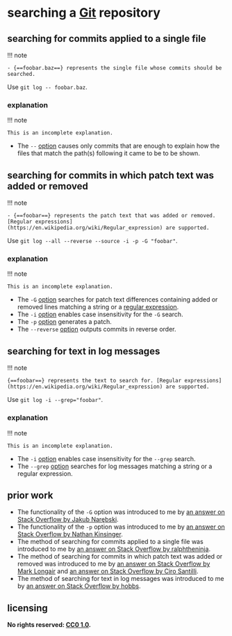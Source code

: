# searching a [Git] repository

## searching for commits applied to a single file

!!! note
    
    - {==foobar.baz==} represents the single file whose commits should be searched.

Use `git log -- foobar.baz`.

### explanation

!!! note
    
    This is an incomplete explanation.

- The `--` [option](https://git-scm.com/docs/git-log#Documentation/git-log.txt---ltpathgt82308203) causes only commits that are enough to explain how the files that match the path(s) following it came to be to be shown.

## searching for commits in which patch text was added or removed

!!! note
    
    - {==foobar==} represents the patch text that was added or removed. [Regular expressions](https://en.wikipedia.org/wiki/Regular_expression) are supported.

Use `git log --all --reverse --source -i -p -G "foobar"`.

### explanation

!!! note
    
    This is an incomplete explanation.

- The `-G` [option](https://git-scm.com/docs/git-log#Documentation/git-log.txt--Gltregexgt) searches for patch text differences containing added or removed lines matching a string or a [regular expression](https://en.wikipedia.org/wiki/Regular_expression).
- The `-i` [option](https://git-scm.com/docs/git-log#Documentation/git-log.txt--i) enables case insensitivity for the `-G` search.
- The `-p` [option](https://git-scm.com/docs/git-log#Documentation/git-log.txt--p) generates a patch.
- The `--reverse` [option](https://git-scm.com/docs/git-log#Documentation/git-log.txt---reverse) outputs commits in reverse order.

## searching for text in log messages

!!! note
    
    {==foobar==} represents the text to search for. [Regular expressions](https://en.wikipedia.org/wiki/Regular_expression) are supported.

Use `git log -i --grep="foobar"`.

### explanation

!!! note
    
    This is an incomplete explanation.

- The `-i` [option](https://git-scm.com/docs/git-log#Documentation/git-log.txt--i) enables case insensitivity for the `--grep` search.
- The `--grep` [option](https://git-scm.com/docs/git-log#Documentation/git-log.txt---grepltpatterngt) searches for log messages matching a string or a regular expression.

## prior work
- The functionality of the `-G` option was introduced to me by [an answer on Stack Overflow by Jakub Narębski](https://stackoverflow.com/questions/1337320/how-to-grep-git-commit-diffs-or-contents-for-a-certain-word/1340245#1340245).
- The functionality of the `-p` option was introduced to me by [an answer on Stack Overflow by Nathan Kinsinger](https://stackoverflow.com/questions/4468361/search-all-of-git-history-for-a-string/4472267#4472267).
- The method of searching for commits applied to a single file was introduced to me by [an answer on Stack Overflow by ralphtheninja](https://stackoverflow.com/questions/10215197/git-search-for-string-in-a-single-files-history/10216050#10216050).
- The method of searching for commits in which patch text was added or removed was introduced to me by [an answer on Stack Overflow by Mark Longair](https://stackoverflow.com/questions/5816134/how-to-find-the-git-commit-that-introduced-a-string-in-any-branch/5816177#5816177) and [an answer on Stack Overflow by Ciro Santilli](https://stackoverflow.com/questions/5816134/how-to-find-the-git-commit-that-introduced-a-string-in-any-branch/31621921#31621921).
- The method of searching for text in log messages was introduced to me by [an answer on Stack Overflow by hobbs](https://stackoverflow.com/questions/3826748/how-to-search-in-commit-messages-using-command-line/3826800#3826800).

## licensing
**No rights reserved: [CC0 1.0](https://creativecommons.org/publicdomain/zero/1.0/).**

[Git]: https://git-scm.com/
